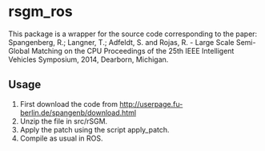 rsgm_ros
========

This package is a wrapper for the source code corresponding to the paper:     Spangenberg, R.; Langner, T.; Adfeldt, S. and Rojas, R. - Large Scale Semi-Global Matching on the CPU Proceedings of the 25th IEEE Intelligent Vehicles Symposium, 2014, Dearborn, Michigan.

Usage
-----
1. First download the code from http://userpage.fu-berlin.de/spangenb/download.html
2. Unzip the file in src/rSGM.
3. Apply the patch using the script apply_patch.
4. Compile as usual in ROS.
